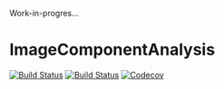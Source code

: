 Work-in-progres...

# ImageComponentAnalysis

[![Build Status](https://travis-ci.com/zygmuntszpak/ImageComponentAnalysis.jl.svg?branch=master)](https://travis-ci.com/zygmuntszpak/ImageComponentAnalysis.jl)
[![Build Status](https://ci.appveyor.com/api/projects/status/github/zygmuntszpak/ImageComponentAnalysis.jl?svg=true)](https://ci.appveyor.com/project/zygmuntszpak/ImageComponentAnalysis-jl)
[![Codecov](https://codecov.io/gh/zygmuntszpak/ImageComponentAnalysis.jl/branch/master/graph/badge.svg)](https://codecov.io/gh/zygmuntszpak/ImageComponentAnalysis.jl)
